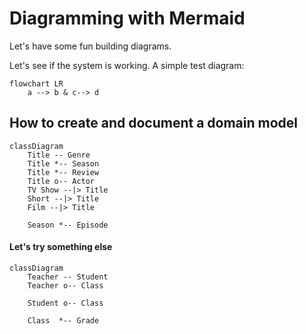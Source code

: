 # Diagramming with Mermaid

Let's have some fun building diagrams.

Let's see if the system is working. A simple test diagram:

```mermaid
flowchart LR
    a --> b & c--> d
```

## How to create and document a domain  model

```mermaid
classDiagram
    Title -- Genre
    Title *-- Season
    Title *-- Review
    Title o-- Actor    
    TV Show --|> Title
    Short --|> Title
    Film --|> Title
    
    Season *-- Episode 
```

#### Let's try something else

```mermaid
classDiagram
    Teacher -- Student
    Teacher o-- Class
    
    Student o-- Class
    
    Class  *-- Grade
```

